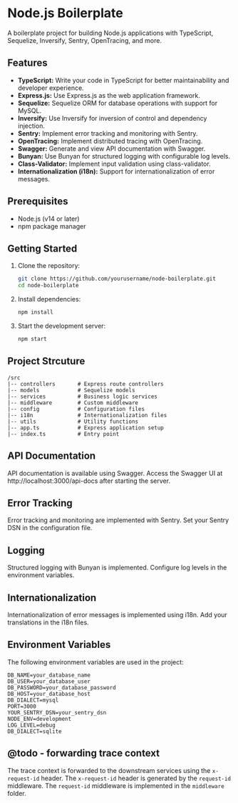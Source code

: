 # Node.js Boilerplate

A boilerplate project for building Node.js applications with TypeScript, Sequelize, Inversify, Sentry, OpenTracing, and more.

## Features

- **TypeScript:** Write your code in TypeScript for better maintainability and developer experience.
- **Express.js:** Use Express.js as the web application framework.
- **Sequelize:** Sequelize ORM for database operations with support for MySQL.
- **Inversify:** Use Inversify for inversion of control and dependency injection.
- **Sentry:** Implement error tracking and monitoring with Sentry.
- **OpenTracing:** Implement distributed tracing with OpenTracing.
- **Swagger:** Generate and view API documentation with Swagger.
- **Bunyan:** Use Bunyan for structured logging with configurable log levels.
- **Class-Validator:** Implement input validation using class-validator.
- **Internationalization (i18n):** Support for internationalization of error messages.

## Prerequisites

- Node.js (v14 or later)
- npm package manager

## Getting Started

1. Clone the repository:

   ```bash
   git clone https://github.com/yourusername/node-boilerplate.git
   cd node-boilerplate
   ```
2. Install dependencies:

    ```bash
   npm install
   ```
3. Start the development server:

    ```bash
    npm start
    ```

## Project Strcuture
    /src
    |-- controllers       # Express route controllers
    |-- models            # Sequelize models
    |-- services          # Business logic services
    |-- middleware        # Custom middleware
    |-- config            # Configuration files
    |-- i18n              # Internationalization files
    |-- utils             # Utility functions
    |-- app.ts            # Express application setup
    |-- index.ts          # Entry point

## API Documentation
API documentation is available using Swagger. Access the Swagger UI at http://localhost:3000/api-docs after starting the server.

## Error Tracking
Error tracking and monitoring are implemented with Sentry. Set your Sentry DSN in the configuration file.

## Logging
Structured logging with Bunyan is implemented. Configure log levels in the environment variables.

## Internationalization
Internationalization of error messages is implemented using i18n. Add your translations in the i18n files.

## Environment Variables
The following environment variables are used in the project:
   ```
   DB_NAME=your_database_name
   DB_USER=your_database_user
   DB_PASSWORD=your_database_password
   DB_HOST=your_database_host
   DB_DIALECT=mysql
   PORT=3000
   YOUR_SENTRY_DSN=your_sentry_dsn
   NODE_ENV=development
   LOG_LEVEL=debug
   DB_DIALECT=sqlite

   ```
## @todo - forwarding trace context
The trace context is forwarded to the downstream services using the `x-request-id` header. The `x-request-id` header is generated by the `request-id` middleware. The `request-id` middleware is implemented in the `middleware` folder.
    

